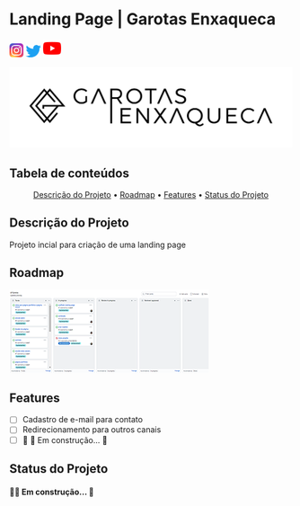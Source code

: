 # Landing Page | Garotas Enxaqueca

[![Instagram](./static/instagram-logo.png)](https://instagram.com/garotasenxaqueca)
[![Twitter](./static/twitter-logo.png)](https://twitter.com/calmacah)
[![Youtube](./static/youtube-logo.png)](https://www.youtube.com/c/garotasenxaqueca)

![](./static/01_GE_Logo_black.png)

## Tabela de conteúdos

<p align="center">
 <a href="#Descrição do Projeto">Descrição do Projeto</a> •
 <a href="#roadmap">Roadmap</a> • 
 <a href="#Features">Features</a> • 
 <a href="#Status do Projeto">Status do Projeto</a>
</p>

## Descrição do Projeto
<p> Projeto incial para criação de uma landing page</p>

## Roadmap
![](./static/roadmap-projeto.png)

## Features

- [ ] Cadastro de e-mail para contato
- [ ] Redirecionamento para outros canais
- [ ] 🚧 🚀 Em construção...  🚧

## Status do Projeto
<h4> 
	🚧🚀 Em construção...  🚧
</h4>